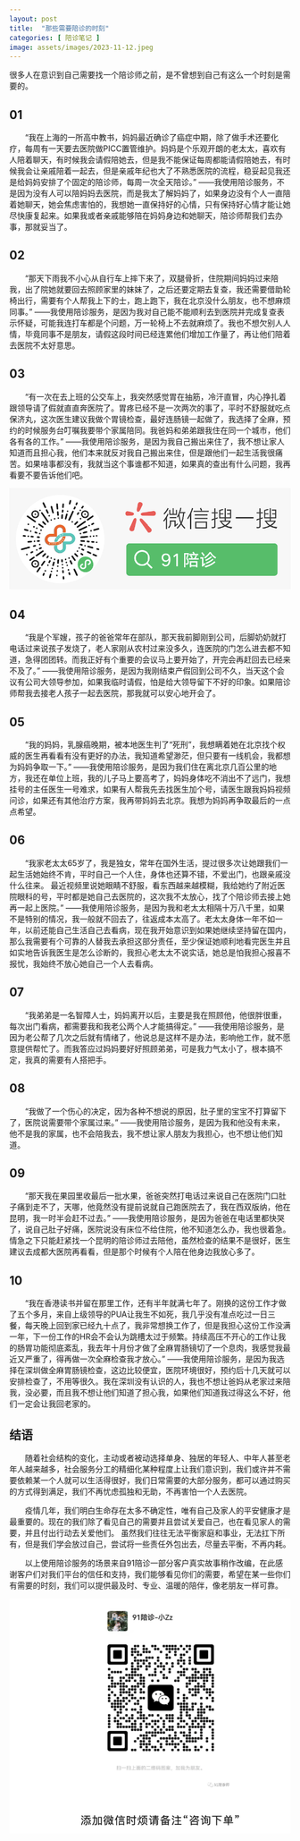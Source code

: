 ```yaml
---
layout: post
title:  "那些需要陪诊的时刻"
categories: [ 陪诊笔记 ]
image: assets/images/2023-11-12.jpeg
---
```



很多人在意识到自己需要找一个陪诊师之前，是不曾想到自己有这么一个时刻是需要的。

## 01

&emsp;&emsp;“我在上海的一所高中教书，妈妈最近确诊了癌症中期，除了做手术还要化疗，每周有一天要去医院做PICC置管维护。妈妈是个乐观开朗的老太太，喜欢有人陪着聊天，有时候我会请假陪她去，但是我不能保证每周都能请假陪她去，有时候我会让亲戚陪着一起去，但是亲戚年纪也大了不熟悉医院的流程，稳妥起见我还是给妈妈安排了个固定的陪诊师，每周一次全天陪诊。”
——我使用陪诊服务，不是因为没有人可以陪妈妈去医院，而是我太了解妈妈了，如果身边没有个人一直陪着她聊天，她会焦虑害怕的，我想她一直保持好的心情，只有保持好心情才能让她尽快康复起来。如果我或者亲戚能够陪在妈妈身边和她聊天，陪诊师帮我们去办事，那就妥当了。

## 02

&emsp;&emsp;“那天下雨我不小心从自行车上摔下来了，双腿骨折，住院期间妈妈过来陪我，出了院她就要回去照顾家里的妹妹了，之后还要定期去复查，我还需要借助轮椅出行，需要有个人帮我上下的士，跑上跑下，我在北京没什么朋友，也不想麻烦同事。”
——我使用陪诊服务，是因为我对自己能不能顺利去到医院并完成复查表示怀疑，可能我连打车都是个问题，万一轮椅上不去就麻烦了。我也不想欠别人人情，毕竟同事不是朋友，请假这段时间已经连累他们增加工作量了，再让他们陪着去医院不太好意思。

## 03

&emsp;&emsp;“有一次在去上班的公交车上，我突然感觉胃在抽筋，冷汗直冒，内心挣扎着跟领导请了假就直直奔医院了。胃疼已经不是一次两次的事了，平时不舒服就吃点保济丸，这次医生建议我做个胃镜检查，最好连肠镜一起做了，我选择了全麻，预约的时候服务台叮嘱我要带个家属陪同。我爸妈和弟弟跟我住在同一个城市，他们各有各的工作。”
——我使用陪诊服务，是因为我自己搬出来住了，我不想让家人知道而且担心我，他们本来就反对我自己搬出来住，但是跟他们一起生活我很痛苦。如果啥事都没有，我就当这个事谁都不知道，如果真的查出有什么问题，我再看要不要告诉他们吧。


![就医找陪诊，就找91陪诊](/assets/images/system/miniprogram-ad.png)


## 04

&emsp;&emsp;“我是个军嫂，孩子的爸爸常年在部队，那天我前脚刚到公司，后脚奶奶就打电话过来说孩子发烧了，老人家刚从农村过来没多久，连医院的门怎么进去都不知道，急得团团转。而我正好有个重要的会议马上要开始了，开完会再赶回去已经来不及了。”
——我使用陪诊服务，是因为我刚结束产假回到公司不久，当天这个会议有公司大领导参加，如果我临时请假，怕是给大领导留下不好的印象。如果陪诊师帮我去接老人孩子一起去医院，那我就可以安心地开会了。

## 05

&emsp;&emsp;“我的妈妈，乳腺癌晚期，被本地医生判了“死刑”，我想瞒着她在北京找个权威的医生再看看有没有更好的办法，我知道希望渺茫，但只要有一线机会，我都想为妈妈争取一下。”
——我使用陪诊服务，是因为我们住在离北京几百公里的地方，我还在单位上班，我的儿子马上要高考了，妈妈身体吃不消出不了远门，我想挂号的主任医生一号难求，如果有人帮我先去找医生加个号，请医生跟我妈妈视频问诊，如果还有其他治疗方案，我再带妈妈去北京。我想为妈妈再争取最后的一点点希望。

## 06

&emsp;&emsp;“我家老太太65岁了，我是独女，常年在国外生活，提过很多次让她跟我们一起生活她始终不肯，平时自己一个人住，身体也还算不错，不爱出门，也跟亲戚没什么往来。 最近视频里说她眼睛不舒服，看东西越来越模糊，我给她约了附近医院眼科的号，平时都是她自己去医院的，这次我不太放心，找了个陪诊师去接上她再一起上医院。”
——我使用陪诊服务，是因为我和老太太相隔十万八千里，如果不是特别的情况，我一般就不回去了，往返成本太高了。老太太身体一年不如一年，以前还能自己生活自己去看病，现在我开始意识到如果她继续坚持留在国内，那么我需要有个可靠的人替我去承担这部分责任，至少保证她顺利地看完医生并且如实地告诉我医生是怎么诊断的，我担心老太太不说实话，她总是怕我担心报喜不报忧，我始终不放心她自己一个人去看病。

## 07

&emsp;&emsp;“我弟弟是一名智障人士，妈妈离开以后，主要是我在照顾他，他很胖很重，每次出门看病，都需要我和我老公两个人才能搞得定。”
——我使用陪诊服务，是因为老公帮了几次之后就有情绪了，他说总是这样不是办法，影响他工作，就不愿意提供帮忙了。而我答应过妈妈要好好照顾弟弟，可是我力气太小了，根本搞不定，我真的需要有人搭把手。

## 08

&emsp;&emsp;“我做了一个伤心的决定，因为各种不想说的原因，肚子里的宝宝不打算留下了，医院说需要带个家属过来。”
——我使用陪诊服务，是因为我和他没有未来，他不是我的家属，也不会陪我去，我不想让家人朋友为我担心，也不想让他们知道。

## 09

&emsp;&emsp;“那天我在果园里收最后一批水果，爸爸突然打电话过来说自己在医院门口肚子痛到走不了，天哪，他竟然没有提前说就自己跑医院去了，我在西双版纳，他在昆明，我一时半会赶不过去。”
——我使用陪诊服务，是因为爸爸在电话里都快哭了，说自己肚子好痛，医院说没有床位不给住院，他不知道怎么办，我也很着急。情急之下只能赶紧找一个昆明的陪诊师过去陪他，虽然检查的结果不是很好，医生建议去成都大医院再看看，但是那个时候有个人陪在他身边我放心多了。

## 10

&emsp;&emsp;“我在香港读书并留在那里工作，还有半年就满七年了。刚换的这份工作才做了五个多月，来自上级领导的PUA让我生不如死，我几乎没有准点吃过一日三餐，每天晚上回到家已经九十点了，我非常想换工作了，但是我担心这份工作没满一年，下一份工作的HR会不会认为跳槽太过于频繁。持续高压不开心的工作让我的肠胃功能彻底紊乱，我去年十月份才做了全麻胃肠镜切了一个息肉，我感觉我最近又严重了，得再做一次全麻检查我才放心。”
——我使用陪诊服务，是因为我选择在深圳做全麻胃肠镜检查，这边比较便宜，医院环境很好，预约后十几天就可以安排检查了，不用等很久。我在深圳没有认识的人，我也不想让爸妈从老家过来陪我，没必要，而且我不想让他们知道了担心我，如果他们知道我过得这么不好，他们一定会让我回老家的。

## 结语

&emsp;&emsp;随着社会结构的变化，主动或者被动选择单身、独居的年轻人、中年人甚至老年人越来越多，社会服务分工的精细化某种程度上让我们意识到，我们或许并不需要依赖某一个人就可以生活得很好，我们日常需要的大部分服务，都可以通过购买的方式得到满足，我们不再忧虑孤独和无助，不再害怕一个人去医院。

&emsp;&emsp;疫情几年，我们明白生命存在太多不确定性，唯有自己及家人的平安健康才是最重要的。现在的我们除了看见自己的需要并且尝试关爱自己，也在看见家人的需要，并且付出行动去关爱他们。
虽然我们往往无法平衡家庭和事业，无法扛下所有，但是我们学会放过自己，尝试将一些责任外包出去，尽量去平衡，不再内耗。

&emsp;&emsp;以上使用陪诊服务的场景来自91陪诊一部分客户真实故事稍作改编，在此感谢客户们对我们平台的信任和支持，我们能够看见你们的需要，希望在某一些你们有需要的时刻，我们可以提供最及时、专业、温暖的陪伴，像老朋友一样可靠。

 ![官方客服微信](/assets/images/system/client-suport.png)